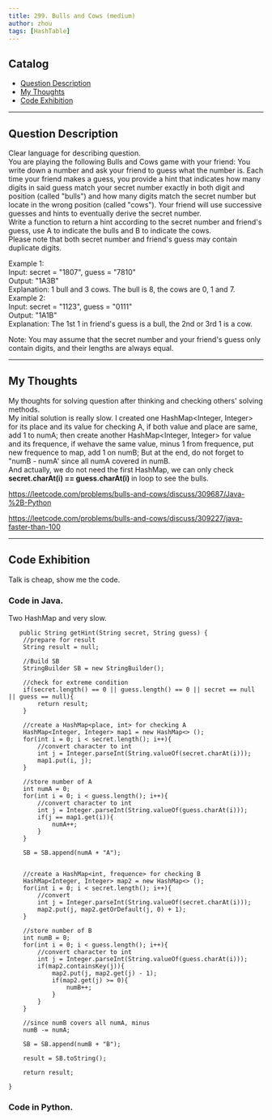 ```yaml
---
title: 299. Bulls and Cows (medium)                  
author: zhou      
tags: [HashTable]          
---
```


       

## Catalog  
+ [Question Description](#partI)
+ [My Thoughts](#partII)
+ [Code Exhibition](#partIII)

----------------------------------

## Question Description
Clear language for describing question.    
You are playing the following Bulls and Cows game with your friend: You write down a number and ask your friend to guess what the number is. Each time your friend makes a guess, you provide a hint that indicates how many digits in said guess match your secret number exactly in both digit and position (called "bulls") and how many digits match the secret number but locate in the wrong position (called "cows"). Your friend will use successive guesses and hints to eventually derive the secret number.      
Write a function to return a hint according to the secret number and friend's guess, use A to indicate the bulls and B to indicate the cows.       
Please note that both secret number and friend's guess may contain duplicate digits.    

Example 1:    
Input: secret = "1807", guess = "7810"    
Output: "1A3B"     
Explanation: 1 bull and 3 cows. The bull is 8, the cows are 0, 1 and 7.    
Example 2:    
Input: secret = "1123", guess = "0111"    
Output: "1A1B"    
Explanation: The 1st 1 in friend's guess is a bull, the 2nd or 3rd 1 is a cow.      

Note: You may assume that the secret number and your friend's guess only contain digits, and their lengths are always equal.      



----------------------------------

## My Thoughts
My thoughts for solving question after thinking and checking others' solving methods.        
My initial solution is really slow. I created one HashMap<Integer, Integer> for its place and its value for checking A, if both value and place are same, add 1 to numA; then create another HashMap<Integer, Integer> for value and its frequence, if wehave the same value, minus 1 from frequence, put new frequence to map, add 1 on numB; But at the end, do not forget to "numB - numA' since all numA covered in numB.      
And actually, we do not need the first HashMap, we can only check <b> secret.charAt(i) == guess.charAt(i) </b> in loop to see the bulls.      

https://leetcode.com/problems/bulls-and-cows/discuss/309687/Java-%2B-Python    

https://leetcode.com/problems/bulls-and-cows/discuss/309227/java-faster-than-100    


----------------------------------

## Code Exhibition
Talk is cheap, show me the code.    
### Code in Java.     
Two HashMap and very slow.   

       public String getHint(String secret, String guess) {
        //prepare for result
        String result = null;
        
        //Build SB 
        StringBuilder SB = new StringBuilder();
        
        //check for extreme condition
        if(secret.length() == 0 || guess.length() == 0 || secret == null || guess == null){
            return result;
        }
        
        //create a HashMap<place, int> for checking A
        HashMap<Integer, Integer> map1 = new HashMap<> ();
        for(int i = 0; i < secret.length(); i++){
            //convert character to int
            int j = Integer.parseInt(String.valueOf(secret.charAt(i)));
            map1.put(i, j);
        }
        
        //store number of A
        int numA = 0;
        for(int i = 0; i < guess.length(); i++){
            //convert character to int
            int j = Integer.parseInt(String.valueOf(guess.charAt(i)));
            if(j == map1.get(i)){
                numA++;
            }
        }
        
        SB = SB.append(numA + "A");
        
        
        //create a HashMap<int, frequence> for checking B
        HashMap<Integer, Integer> map2 = new HashMap<> ();
        for(int i = 0; i < secret.length(); i++){
            //convert
            int j = Integer.parseInt(String.valueOf(secret.charAt(i)));
            map2.put(j, map2.getOrDefault(j, 0) + 1);
        }
        
        //store number of B
        int numB = 0;
        for(int i = 0; i < guess.length(); i++){
            //convert character to int
            int j = Integer.parseInt(String.valueOf(guess.charAt(i)));
            if(map2.containsKey(j)){
                map2.put(j, map2.get(j) - 1);
                if(map2.get(j) >= 0){
                    numB++;
                }
            }
        }
        
        //since numB covers all numA, minus
        numB -= numA;
        
        SB = SB.append(numB + "B");
        
        result = SB.toString();
        
        return result;
        
    }



### Code in Python.   



